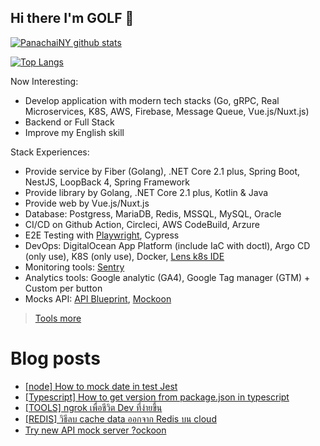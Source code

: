 ## Hi there I'm GOLF 👋

[![PanachaiNY github stats](https://github-readme-stats.vercel.app/api?username=panachainy&show_icons=true&hide=contribs)](https://github.com/panachainy)

[![Top Langs](https://github-readme-stats.vercel.app/api/top-langs/?username=panachainy&layout=compact)](https://github.com/panachainy)

Now Interesting:

- Develop application with modern tech stacks (Go, gRPC, Real Microservices, K8S, AWS, Firebase, Message Queue, Vue.js/Nuxt.js)
- Backend or Full Stack
- Improve my English skill

Stack Experiences:

- Provide service by Fiber (Golang), .NET Core 2.1 plus, Spring Boot, NestJS, LoopBack 4, Spring Framework
- Provide library by Golang, .NET Core 2.1 plus, Kotlin & Java
- Provide web by Vue.js/Nuxt.js
- Database: Postgress, MariaDB, Redis, MSSQL, MySQL, Oracle
- CI/CD on Github Action, Circleci, AWS CodeBuild, Arzure
- E2E Testing with [Playwright](https://playwright.dev), Cypress
- DevOps: DigitalOcean App Platform (include IaC with doctl), Argo CD (only use), K8S (only use), Docker, [Lens k8s IDE](https://k8slens.dev)
- Monitoring tools: [Sentry](https://sentry.io)
- Analytics tools: Google analytic (GA4), Google Tag manager (GTM) + Custom per button
- Mocks API: [API Blueprint](https://apiblueprint.org), [Mockoon](https://mockoon.com/)

> [Tools more](https://panachai-ny.medium.com/note-recommended-extension-visual-studio-code-visual-studio-tool-for-dev-tool-utilities-fa4975591979)

# Blog posts
<!-- BLOG-POST-LIST:START -->
- [[node] How to mock date in test Jest](https://panachai-ny.medium.com/node-how-to-mock-date-in-test-jest-618103405f5f?source=rss-a8381aa83da7------2)
- [[Typescript] How to get version from package.json in typescript](https://panachai-ny.medium.com/typescript-how-to-get-version-from-package-in-typescript-dcaf6ef4b90c?source=rss-a8381aa83da7------2)
- [[TOOLS] ngrok เพื่อชีวิต Dev ที่ง่ายขึ้น](https://panachai-ny.medium.com/tools-ngrok-%E0%B9%80%E0%B8%9E%E0%B8%B7%E0%B9%88%E0%B8%AD%E0%B8%8A%E0%B8%B5%E0%B8%A7%E0%B8%B4%E0%B8%95-dev-%E0%B8%97%E0%B8%B5%E0%B9%88%E0%B8%87%E0%B9%88%E0%B8%B2%E0%B8%A2%E0%B8%82%E0%B8%B6%E0%B9%89%E0%B8%99-431b38b309c3?source=rss-a8381aa83da7------2)
- [[REDIS] วิธีลบ cache data ออกจาก Redis บน cloud](https://panachai-ny.medium.com/redis-how-to-delete-all-cache-on-remote-cloud-c41fdc92c45d?source=rss-a8381aa83da7------2)
- [Try new API mock server ?ockoon](https://panachai-ny.medium.com/try-new-api-mock-server-ockoon-abc8c077d752?source=rss-a8381aa83da7------2)
<!-- BLOG-POST-LIST:END -->

<!--
**panachainy/panachainy** is a ✨ _special_ ✨ repository because its `README.md` (this file) appears on your GitHub profile.

Here are some ideas to get you started:

- 🔭 I’m currently working on ...
- 🌱 I’m currently learning ...
- 👯 I’m looking to collaborate on ...
- 🤔 I’m looking for help with ...
- 💬 Ask me about ...
- 📫 How to reach me: ...
- 😄 Pronouns: ...
- ⚡ Fun fact: ...
-->

